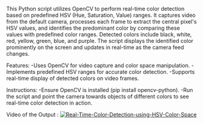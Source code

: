 This Python script utilizes OpenCV to perform real-time color detection based on predefined HSV (Hue, Saturation, Value) ranges. It captures video from the default camera, processes each frame to extract the central pixel's HSV values, and identifies the predominant color by comparing these values with predefined color ranges. Detected colors include black, white, red, yellow, green, blue, and purple. The script displays the identified color prominently on the screen and updates in real-time as the camera feed changes.

Features:
-Uses OpenCV for video capture and color space manipulation.
-Implements predefined HSV ranges for accurate color detection.
-Supports real-time display of detected colors on video frames.

Instructions:
-Ensure OpenCV is installed (pip install opencv-python).
-Run the script and point the camera towards objects of different colors to see real-time color detection in action.

Video of the Output : [![Real-Time-Color-Detection-using-HSV-Color-Space](https://youtu.be/vJ3qrqpUW9o)](https://www.youtube.com/watch?v=vJ3qrqpUW9o)
